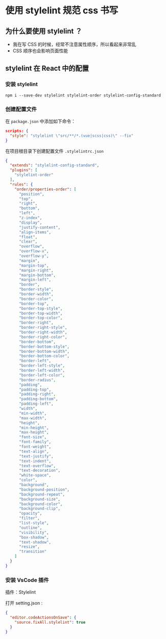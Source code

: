 # 使用 stylelint 规范 css 书写

## 为什么要使用 stylelint ？

* 我在写 CSS 的时候，经常不注意属性顺序，所以看起来非常乱
* CSS 顺序也会影响页面性能

## stylelint 在 React 中的配置

### 安装 stylelint 

`npm i --save-dev stylelint stylelint-order stylelint-config-standard`

### 创建配置文件

在 `package.json` 中添加如下命令：
```json
scripts: {
  "style": "stylelint \"src/**/*.(vue|scss|css)\" --fix"
}
```

在项目根目录下创建配置文件 `.stylelintrc.json`

```json
{
  "extends": "stylelint-config-standard",
  "plugins": [
    "stylelint-order"
  ],
  "rules": {
    "order/properties-order": [
      "position",
      "top",
      "right",
      "bottom",
      "left",
      "z-index",
      "display",
      "justify-content",
      "align-items",
      "float",
      "clear",
      "overflow",
      "overflow-x",
      "overflow-y",
      "margin",
      "margin-top",
      "margin-right",
      "margin-bottom",
      "margin-left",
      "border",
      "border-style",
      "border-width",
      "border-color",
      "border-top",
      "border-top-style",
      "border-top-width",
      "border-top-color",
      "border-right",
      "border-right-style",
      "border-right-width",
      "border-right-color",
      "border-bottom",
      "border-bottom-style",
      "border-bottom-width",
      "border-bottom-color",
      "border-left",
      "border-left-style",
      "border-left-width",
      "border-left-color",
      "border-radius",
      "padding",
      "padding-top",
      "padding-right",
      "padding-bottom",
      "padding-left",
      "width",
      "min-width",
      "max-width",
      "height",
      "min-height",
      "max-height",
      "font-size",
      "font-family",
      "font-weight",
      "text-align",
      "text-justify",
      "text-indent",
      "text-overflow",
      "text-decoration",
      "white-space",
      "color",
      "background",
      "background-position",
      "background-repeat",
      "background-size",
      "background-color",
      "background-clip",
      "opacity",
      "filter",
      "list-style",
      "outline",
      "visibility",
      "box-shadow",
      "text-shadow",
      "resize",
      "transition"
    ]
  }
}
```

### 安装 VsCode 插件

插件：Stylelint

打开 setting.json :

```json
{
  "editor.codeActionsOnSave": {
    "source.fixAll.stylelint": true
  }
}
```